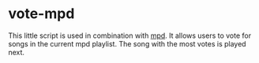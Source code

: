 # vote-mpd

This little script is used in combination with [mpd](http://mpd.wikia.com/wiki/Music_Player_Daemon_Wiki). It allows users to vote for songs in the current mpd playlist. The song with the most votes is played next.
